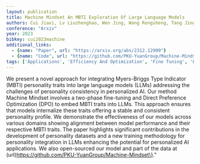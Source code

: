 ```yaml
---
layout: publication
title: Machine Mindset An MBTI Exploration Of Large Language Models
authors: Cui Jiaxi, Lv Liuzhenghao, Wen Jing, Wang Rongsheng, Tang Jing, Tian Yonghong, Yuan Li
conference: "Arxiv"
year: 2023
bibkey: cui2023machine
additional_links:
  - {name: "Paper", url: "https://arxiv.org/abs/2312.12999"}
  - {name: "Code", url: "https://github.com/PKU-YuanGroup/Machine-Mindset"}
tags: ['Applications', 'Efficiency And Optimization', 'Fine Tuning', 'Has Code', 'Pretraining Methods', 'Reinforcement Learning', 'Training Techniques']
---
```

We present a novel approach for integrating Myers-Briggs Type Indicator (MBTI) personality traits into large language models (LLMs) addressing the challenges of personality consistency in personalized AI. Our method Machine Mindset involves a two-phase fine-tuning and Direct Preference Optimization (DPO) to embed MBTI traits into LLMs. This approach ensures that models internalize these traits offering a stable and consistent personality profile. We demonstrate the effectiveness of our models across various domains showing alignment between model performance and their respective MBTI traits. The paper highlights significant contributions in the development of personality datasets and a new training methodology for personality integration in LLMs enhancing the potential for personalized AI applications. We also open-sourced our model and part of the data at (url)https://github.com/PKU-YuanGroup/Machine-Mindset\}."
